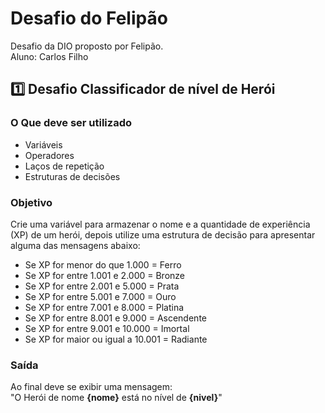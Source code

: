 # Desafio do Felipão

Desafio da DIO proposto por Felipão.  
Aluno: Carlos Filho

## 1️⃣ Desafio Classificador de nível de Herói

### O Que deve ser utilizado

- Variáveis
- Operadores
- Laços de repetição
- Estruturas de decisões

### Objetivo

Crie uma variável para armazenar o nome e a quantidade de experiência (XP) de um herói, depois utilize uma estrutura de decisão para apresentar alguma das mensagens abaixo:

* Se XP for menor do que 1.000 = Ferro  
* Se XP for entre 1.001 e 2.000 = Bronze  
* Se XP for entre 2.001 e 5.000 = Prata  
* Se XP for entre 5.001 e 7.000 = Ouro  
* Se XP for entre 7.001 e 8.000 = Platina  
* Se XP for entre 8.001 e 9.000 = Ascendente  
* Se XP for entre 9.001 e 10.000 = Imortal  
* Se XP for maior ou igual a 10.001 = Radiante  

### Saída

Ao final deve se exibir uma mensagem:  
"O Herói de nome **{nome}** está no nível de **{nivel}**"
